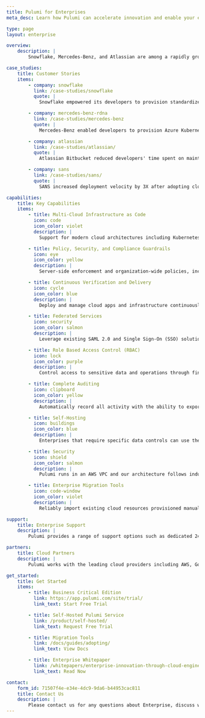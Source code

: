 ```yaml
---
title: Pulumi for Enterprises
meta_desc: Learn how Pulumi can accelerate innovation and enable your enterprise's adoption of modern cloud technologies.

type: page
layout: enterprise

overview:
    description: |
        Snowflake, Mercedes-Benz, and Atlassian are among a rapidly growing number of enterprises around the world who depend on Pulumi’s Cloud Engineering Platform to enable modern cloud transformation, accelerate innovation, and adopt the most rigorous security and compliance requirements.

case_studies:
    title: Customer Stories
    items:
        - company: snowflake
          link: /case-studies/snowflake
          quote: |
            Snowflake empowered its developers to provision standardized Kubernetes environments on AWS, Azure, and Google Cloud.

        - company: mercedes-benz-rdna
          link: /case-studies/mercedes-benz
          quote: |
            Mercedes-Benz enabled developers to provision Azure Kubernetes environments with a self-service platform built with Pulumi.

        - company: atlassian
          link: /case-studies/atlassian/
          quote: |
            Atlassian Bitbucket reduced developers' time spent on maintenance by 50% with a self-service platform built with Pulumi.

        - company: sans
          link: /case-studies/sans/
          quote: |
            SANS increased deployment velocity by 3X after adopting cloud engineering and implementing infrastructure CI/CD.

capabilities:
    title: Key Capabilities
    items:
        - title: Multi-Cloud Infrastructure as Code
          icon: code
          icon_color: violet
          description: |
            Support for modern cloud architectures including Kubernetes, serverless, and containers, with a consistent workflow across many clouds, maximizes engineering velocity and tames cloud complexity.

        - title: Policy, Security, and Compliance Guardrails
          icon: eye
          icon_color: yellow
          description: |
            Server-side enforcement and organization-wide policies, including compliance checks, network access restrictions, and budget enforcement.

        - title: Continuous Verification and Delivery
          icon: cycle
          icon_color: blue
          description: |
            Deploy and manage cloud apps and infrastructure continuously with policy enforcement and secure pipeline best practices, including integrations with systems like Spinnaker, GitLab, and Kubernetes Operators.

        - title: Federated Services
          icon: security
          icon_color: salmon
          description: |
            Leverage existing SAML 2.0 and Single Sign-On (SSO) solutions and use the System for Cross-domain Identity Management (SCIM) protocol for automatic identity synchronization with systems like Microsoft Active Directory, Google G Suite, and Okta.

        - title: Role Based Access Control (RBAC)
          icon: lock
          icon_color: purple
          description: |
            Control access to sensitive data and operations through fine-grained roles across the entire organization and for specific projects.

        - title: Complete Auditing
          icon: clipboard
          icon_color: yellow
          description: |
            Automatically record all activity with the ability to export  logs for integration with other security and compliance partners.

        - title: Self-Hosting
          icon: buildings
          icon_color: blue
          description: |
            Enterprises that require specific data controls can use the self-hosted Pulumi service in their own cloud or datacenter and maintain complete control over their hosting, network isolation, identity, and data ownership. Deployment options include Kubernetes clusters, VMWare vSphere, virtual private clouds in AWS, Azure, Google Cloud, and many other configurations.

        - title: Security
          icon: shield
          icon_color: salmon
          description: |
            Pulumi runs in an AWS VPC and our architecture follows industry best practices. All network communication is encrypted using TLS and Pulumi’s endpoints are only accessible via HTTPS. Your data is also encrypted at-rest and Pulumi is compliant with SOC 2 Type II.

        - title: Enterprise Migration Tools
          icon: code-window
          icon_color: violet
          description: |
            Reliably import existing cloud resources provisioned manually or by other tools and auto-generate a Pulumi program to manage those resources. Convert existing infrastructure as code projects, such as Terraform, AWS CloudFormation, Azure Resource Manager templates, or Kubernetes YAML, into a Pulumi program.

support:
    title: Enterprise Support
    description: |
        Pulumi provides a range of support options such as dedicated 24x7 support, premium training, onboarding, and professional services. Please see our [pricing page](/pricing/) for the support options available.

partners:
    title: Cloud Partners
    description: |
        Pulumi works with the leading cloud providers including AWS, Google Cloud, and Microsoft Azure to ensure best-in-class support of the Pulumi Cloud Engineering Platform across each cloud. Pulumi provides Native Providers which enables same-day support of all new products and features in each cloud. Pulumi is also available for purchase through [AWS Marketplace](https://aws.amazon.com/marketplace/pp/prodview-dwn22batkhsyg) with support for additional cloud provider marketplaces coming soon.

get_started:
    title: Get Started
    items:
        - title: Business Critical Edition
          link: https://app.pulumi.com/site/trial/
          link_text: Start Free Trial

        - title: Self-Hosted Pulumi Service
          link: /product/self-hosted/
          link_text: Request Free Trial

        - title: Migration Tools
          link: /docs/guides/adopting/
          link_text: View Docs

        - title: Enterprise Whitepaper
          link: /whitepapers/enterprise-innovation-through-cloud-engineering
          link_text: Read Now

contact:
    form_id: 71507f4e-e34e-4dc9-9da6-b44953cac811
    title: Contact Us
    description: |
        Please contact us for any questions about Enterprise, discuss which product experience best suits your needs, or receive assistance with migrating existing Infrastructure as Code solutions to Pulumi.
---
```

